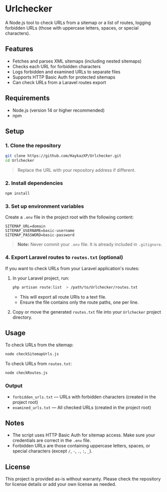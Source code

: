 # Urlchecker

A Node.js tool to check URLs from a sitemap or a list of routes, logging forbidden URLs (those with uppercase letters, spaces, or special characters).

## Features

- Fetches and parses XML sitemaps (including nested sitemaps)
- Checks each URL for forbidden characters
- Logs forbidden and examined URLs to separate files
- Supports HTTP Basic Auth for protected sitemaps
- Can check URLs from a Laravel routes export

## Requirements

- Node.js (version 14 or higher recommended)
- npm

## Setup

### 1. Clone the repository

```bash
git clone https://github.com/HaykazXP/Urlchecker.git
cd Urlchecker
```
> Replace the URL with your repository address if different.

### 2. Install dependencies

```bash
npm install
```

### 3. Set up environment variables

Create a `.env` file in the project root with the following content:

```
SITEMAP_URL=domain
SITEMAP_USERNAME=basic-username
SITEMAP_PASSWORD=basic-password
```

> **Note:** Never commit your `.env` file. It is already included in `.gitignore`.

### 4. Export Laravel routes to `routes.txt` (optional)

If you want to check URLs from your Laravel application's routes:

1. In your Laravel project, run:
    ```bash
    php artisan route:list  > /path/to/Urlchecker/routes.txt
    ```
    - This will export all route URIs to a text file.
    - Ensure the file contains only the route paths, one per line.

2. Copy or move the generated `routes.txt` file into your `Urlchecker` project directory.

## Usage

To check URLs from the sitemap:

```bash
node checkSitemapUrls.js
```

To check URLs from `routes.txt`:

```bash
node checkRoutes.js
```

### Output

- `forbidden_urls.txt` — URLs with forbidden characters (created in the project root)
- `examined_urls.txt` — All checked URLs (created in the project root)

## Notes

- The script uses HTTP Basic Auth for sitemap access. Make sure your credentials are correct in the `.env` file.
- Forbidden URLs are those containing uppercase letters, spaces, or special characters (except `/`, `-`, `.`, `:`, `_`).

## License

This project is provided as-is without warranty. Please check the repository for license details or add your own license as needed.
